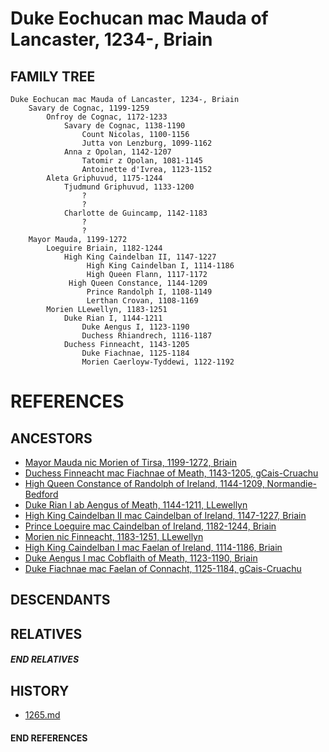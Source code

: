 # Duke Eochucan mac Mauda of Lancaster, 1234-, Briain

## FAMILY TREE

```
Duke Eochucan mac Mauda of Lancaster, 1234-, Briain
	Savary de Cognac, 1199-1259
		Onfroy de Cognac, 1172-1233
			Savary de Cognac, 1138-1190
				Count Nicolas, 1100-1156
				Jutta von Lenzburg, 1099-1162
			Anna z Opolan, 1142-1207
				Tatomir z Opolan, 1081-1145
				Antoinette d'Ivrea, 1123-1152
		Aleta Griphuvud, 1175-1244
			Tjudmund Griphuvud, 1133-1200
				?
				?
			Charlotte de Guincamp, 1142-1183
				?
				?
	Mayor Mauda, 1199-1272
		Loeguire Briain, 1182-1244
			High King Caindelban II, 1147-1227
				 High King Caindelban I, 1114-1186
				 High Queen Flann, 1117-1172
			 High Queen Constance, 1144-1209
			 	 Prince Randolph I, 1108-1149
				 Lerthan Crovan, 1108-1169
		Morien LLewellyn, 1183-1251
			Duke Rian I, 1144-1211
				Duke Aengus I, 1123-1190
				Duchess Rhiandrech, 1116-1187
			Duchess Finneacht, 1143-1205
				Duke Fiachnae, 1125-1184
				Morien Caerloyw-Tyddewi, 1122-1192
```


# REFERENCES

## ANCESTORS
* [Mayor Mauda nic Morien of Tirsa, 1199-1272, Briain](mauda_nic_morien_1199.md)
* [Duchess Finneacht mac Fiachnae of Meath, 1143-1205, gCais-Cruachu](finneacht_mac_fiachnae_1143.md)
* [High Queen Constance of Randolph of Ireland, 1144-1209, Normandie-Bedford](constance_randolph_1144.md)
* [Duke Rian I ab Aengus of Meath, 1144-1211, LLewellyn](rian_i_ab_aengus_1144.md)
* [High King Caindelban II mac Caindelban of Ireland, 1147-1227, Briain](caindelban_ii_mac_caindelban_1147.md)
* [Prince Loeguire mac Caindelban of Ireland, 1182-1244, Briain](loeguire_mac_caindelban_1182.md)
* [Morien nic Finneacht, 1183-1251, LLewellyn](morien_nic_finneacht_1183.md)
* [High King Caindelban I mac Faelan of Ireland, 1114-1186, Briain](caindelban_i_mac_faelan_1114.md)
* [Duke Aengus I mac Cobflaith of Meath, 1123-1190, Briain](aengus_i_mac_cobflaith_1123.md)
* [Duke Fiachnae mac Faelan of Connacht, 1125-1184, gCais-Cruachu](fiachnae_mac_faelan_1125.md)

## DESCENDANTS

## RELATIVES

##### END RELATIVES 
## HISTORY
* [1265.md](../h/1265.md)

#### END REFERENCES
